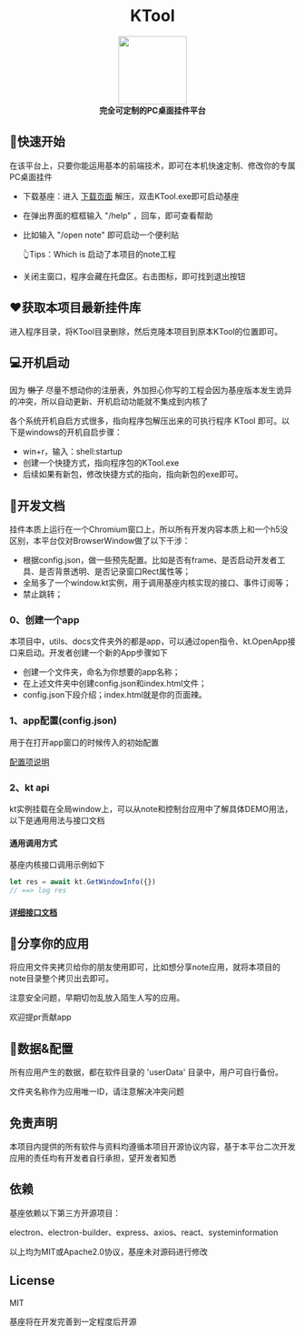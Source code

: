# <div align="center">KTool</div>

<div align="center">
  <img src="./favicon.ico" width="120" height="120" />
  <br />
  <b>完全可定制的PC桌面挂件平台</b>
</div>


## 🏃‍快速开始

在该平台上，只要你能运用基本的前端技术，即可在本机快速定制、修改你的专属PC桌面挂件

- 下载基座：进入 [下载页面](https://github.com/SteveWooo/KTool/releases) 解压，双击KTool.exe即可启动基座
- 在弹出界面的框框输入 "/help" ，回车，即可查看帮助
- 比如输入 "/open note" 即可启动一个便利贴

  👆Tips：Which is 启动了本项目的note工程
- 关闭主窗口，程序会藏在托盘区。右击图标，即可找到退出按钮

## ♥获取本项目最新挂件库
进入程序目录，将KTool目录删除，然后克隆本项目到原本KTool的位置即可。

## 💻开机启动
因为 ~~懒了~~ 尽量不想动你的注册表，外加担心你写的工程会因为基座版本发生诡异的冲突，所以自动更新、开机启动功能就不集成到内核了

各个系统开机自启方式很多，指向程序包解压出来的可执行程序 KTool 即可。以下是windows的开机自启步骤：

- win+r，输入：shell:startup
- 创建一个快捷方式，指向程序包的KTool.exe
- 后续如果有新包，修改快捷方式的指向，指向新包的exe即可。

## 🔧开发文档

挂件本质上运行在一个Chromium窗口上，所以所有开发内容本质上和一个h5没区别，本平台仅对BrowserWindow做了以下干涉：
- 根据config.json，做一些预先配置。比如是否有frame、是否启动开发者工具、是否背景透明、是否记录窗口Rect属性等；
- 全局多了一个window.kt实例，用于调用基座内核实现的接口、事件订阅等；
- 禁止跳转；

### 0、创建一个app

本项目中，utils、docs文件夹外的都是app，可以通过open指令、kt.OpenApp接口来启动。开发者创建一个新的App步骤如下

- 创建一个文件夹，命名为你想要的app名称；
- 在上述文件夹中创建config.json和index.html文件；
- config.json下段介绍；index.html就是你的页面辣。

### 1、app配置(config.json)

用于在打开app窗口的时候传入的初始配置

[配置项说明](https://stevewooo.github.io/KTool/global.html#WindowConfigure)

### 2、kt api

kt实例挂载在全局window上，可以从note和控制台应用中了解具体DEMO用法，以下是通用用法与接口文档

#### 通用调用方式
基座内核接口调用示例如下
```js
let res = await kt.GetWindowInfo({})
// ==> log res
```
#### [详细接口文档](https://stevewooo.github.io/KTool)

## 🚗分享你的应用

将应用文件夹拷贝给你的朋友使用即可，比如想分享note应用，就将本项目的note目录整个拷贝出去即可。

注意安全问题，早期切勿乱放入陌生人写的应用。

欢迎提pr贡献app

## 🤖数据&配置
所有应用产生的数据，都在软件目录的 'userData' 目录中，用户可自行备份。

文件夹名称作为应用唯一ID，请注意解决冲突问题

## 免责声明
本项目内提供的所有软件与资料均遵循本项目开源协议内容，基于本平台二次开发应用的责任均有开发者自行承担，望开发者知悉

## 依赖

基座依赖以下第三方开源项目：

electron、electron-builder、express、axios、react、systeminformation

以上均为MIT或Apache2.0协议，基座未对源码进行修改

## License
MIT

基座将在开发完善到一定程度后开源
